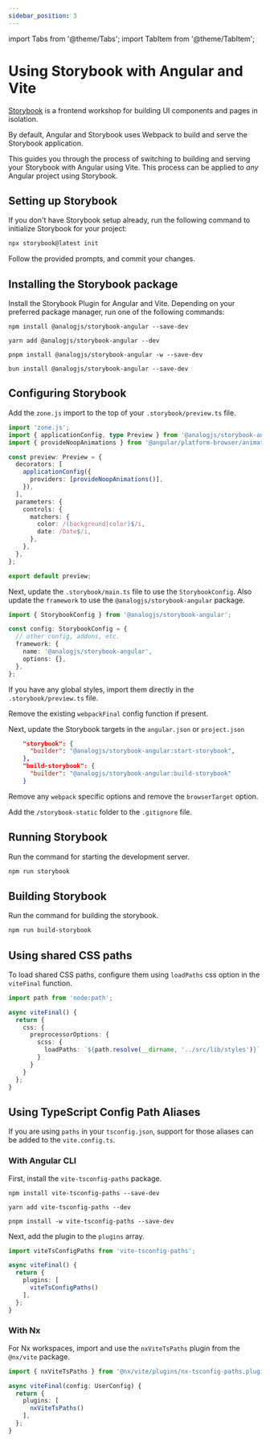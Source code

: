 ```yaml
---
sidebar_position: 3
---
```


import Tabs from '@theme/Tabs';
import TabItem from '@theme/TabItem';

# Using Storybook with Angular and Vite

[Storybook](https://storybook.js.org) is a frontend workshop for building UI components and pages in isolation.

By default, Angular and Storybook uses Webpack to build and serve the Storybook application.

This guides you through the process of switching to building and serving your Storybook with Angular using Vite. This process can be applied to _any_ Angular project using Storybook.

## Setting up Storybook

If you don't have Storybook setup already, run the following command to initialize Storybook for your project:

```sh
npx storybook@latest init
```

Follow the provided prompts, and commit your changes.

## Installing the Storybook package

Install the Storybook Plugin for Angular and Vite. Depending on your preferred package manager, run one of the following commands:

<Tabs groupId="package-manager">
  <TabItem value="npm">

```shell
npm install @analogjs/storybook-angular --save-dev
```

  </TabItem>

  <TabItem label="yarn" value="yarn">

```shell
yarn add @analogjs/storybook-angular --dev
```

  </TabItem>

  <TabItem value="pnpm">

```shell
pnpm install @analogjs/storybook-angular -w --save-dev
```

  </TabItem>

  <TabItem value="bun">

```shell
bun install @analogjs/storybook-angular --save-dev
```

  </TabItem>  
</Tabs>

## Configuring Storybook

Add the `zone.js` import to the top of your `.storybook/preview.ts` file.

```ts
import 'zone.js';
import { applicationConfig, type Preview } from '@analogjs/storybook-angular';
import { provideNoopAnimations } from '@angular/platform-browser/animations';

const preview: Preview = {
  decorators: [
    applicationConfig({
      providers: [provideNoopAnimations()],
    }),
  ],
  parameters: {
    controls: {
      matchers: {
        color: /(background|color)$/i,
        date: /Date$/i,
      },
    },
  },
};

export default preview;
```

Next, update the `.storybook/main.ts` file to use the `StorybookConfig`. Also update the `framework` to use the `@analogjs/storybook-angular` package.

```ts
import { StorybookConfig } from '@analogjs/storybook-angular';

const config: StorybookConfig = {
  // other config, addons, etc.
  framework: {
    name: '@analogjs/storybook-angular',
    options: {},
  },
};
```

If you have any global styles, import them directly in the `.storybook/preview.ts` file.

Remove the existing `webpackFinal` config function if present.

Next, update the Storybook targets in the `angular.json` or `project.json`

```json
    "storybook": {
      "builder": "@analogjs/storybook-angular:start-storybook",
    },
    "build-storybook": {
      "builder": "@analogjs/storybook-angular:build-storybook"
    }
```

Remove any `webpack` specific options and remove the `browserTarget` option.

Add the `/storybook-static` folder to the `.gitignore` file.

## Running Storybook

Run the command for starting the development server.

```sh
npm run storybook
```

## Building Storybook

Run the command for building the storybook.

```sh
npm run build-storybook
```

## Using shared CSS paths

To load shared CSS paths, configure them using `loadPaths` css option in the `viteFinal` function.

```ts
import path from 'node:path';

async viteFinal() {
  return {
    css: {
      preprocessorOptions: {
        scss: {
          loadPaths: `${path.resolve(__dirname, '../src/lib/styles')}`
        }
      }
    }
  };
}
```

## Using TypeScript Config Path Aliases

If you are using `paths` in your `tsconfig.json`, support for those aliases can be added to the `vite.config.ts`.

### With Angular CLI

First, install the `vite-tsconfig-paths` package.

<Tabs groupId="package-manager">
  <TabItem value="npm">

```shell
npm install vite-tsconfig-paths --save-dev
```

  </TabItem>

  <TabItem label="Yarn" value="yarn">

```shell
yarn add vite-tsconfig-paths --dev
```

  </TabItem>

  <TabItem value="pnpm">

```shell
pnpm install -w vite-tsconfig-paths --save-dev
```

  </TabItem>
</Tabs>

Next, add the plugin to the `plugins` array.

```ts
import viteTsConfigPaths from 'vite-tsconfig-paths';

async viteFinal() {
  return {
    plugins: [
      viteTsConfigPaths()
    ],
  };
}
```

### With Nx

For Nx workspaces, import and use the `nxViteTsPaths` plugin from the `@nx/vite` package.

```ts
import { nxViteTsPaths } from '@nx/vite/plugins/nx-tsconfig-paths.plugin';

async viteFinal(config: UserConfig) {
  return {
    plugins: [
      nxViteTsPaths()
    ],
  };
}
```
